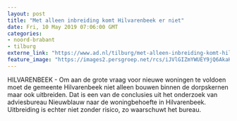 ```yaml
---
layout: post
title: "Met alleen inbreiding komt Hilvarenbeek er niet"
date: Fri, 10 May 2019 07:06:00 GMT
categories: 
- noord-brabant 
- tilburg 
externe_link: "https://www.ad.nl/tilburg/met-alleen-inbreiding-komt-hilvarenbeek-er-niet~a8d3c85f/"
feature_image: "https://images2.persgroep.net/rcs/iJVlGIZmYWUEY9jQ6AkaKk8RnQE/diocontent/147813911/_fitwidth/400/?appId=21791a8992982cd8da851550a453bd7f&quality=0.7"
---
```


HILVARENBEEK - Om aan de grote vraag voor nieuwe woningen te voldoen moet de gemeente Hilvarenbeek niet alleen bouwen binnen de dorpskernen maar ook uitbreiden. Dat is een van de conclusies uit het onderzoek van adviesbureau Nieuwblauw naar de woningbehoefte in Hilvarenbeek. Uitbreiding is echter niet zonder risico, zo waarschuwt het bureau.
